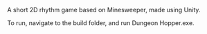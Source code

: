 A short 2D rhythm game based on Minesweeper, made using Unity.

To run, navigate to the build folder, and run Dungeon Hopper.exe.
